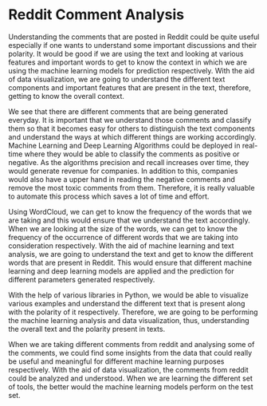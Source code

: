 # Reddit Comment Analysis 

Understanding the comments that are posted in Reddit could be quite useful especially if one wants to understand some important discussions and their polarity. 
It would be good if we are using the text and looking at various features and important words to get to know the context in which we are using the machine learning models for prediction respectively. With the aid of data visualization, we are going to understand the different text components and important features that are present in the text, therefore, getting to know the overall context. 

We see that there are different comments that are being generated everyday. It is important that we understand those comments and classify them so that it becomes easy for others to distinguish the text components and understand the ways at which different things are working accordingly. Machine Learning and Deep Learning Algorithms could be deployed in real-time where they would be able to classify the comments as positive or negative. As the algorithms precision and recall increases over time, they would generate revenue for companies. In addition to this, companies would also have a upper hand in reading the negative comments and remove the most toxic comments from them. Therefore, it is really valuable to automate this process which saves a lot of time and effort. 

Using WordCloud, we can get to know the frequency of the words that we are taking and this would ensure that we understand the text accordingly. When we are looking at the size of the words, we can get to know the frequency of the occurrence of different words that we are taking into consideration respectively. With the aid of machine learning and text analysis, we are going to understand the text and get to know the different words that are present in Reddit. This would ensure that different machine learning and deep learning models are applied and the prediction for different parameters generated respectively.

With the help of various libraries in Python, we would be able to visualize various examples and understand the different text that is present along with the polarity of it respectively. Therefore, we are going to be performing the machine learning analysis and data visualization, thus, understanding the overall text and the polarity present in texts.  

When we are taking different comments from reddit and analysing some of the comments, we could find some insights from the data that could really be useful and meaningful for different machine learning purposes respectively. With the aid of data visualization, the comments from reddit could be analyzed and understood. When we are learning the different set of tools, the better would the machine learning models perform on the test set. 

